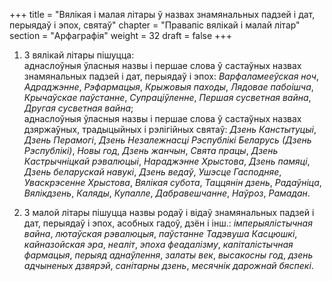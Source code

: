 +++
title = "Вялікая і малая літары ў назвах знамянальных падзей і дат, перыядаў і эпох, святаў"
chapter = "Правапic вялiкай i малай лiтар"
section = "Арфаграфія"
weight = 32
draft = false
+++

1. З вялікай літары пішуцца:
<br>аднаслоўныя ўласныя назвы і першае слова ў састаўных назвах знамянальных падзей і дат, перыядаў і эпох: _Варфаламееўская ноч_, _Адраджэнне_, _Рэфармацыя_, _Крыжовыя паходы_, _Лядовае пабоішча_, _Крычаўскае паўстанне_, _Супраціўленне_, _Першая сусветная вайна_, _Другая сусветная вайна_;
<br>аднаслоўныя ўласныя назвы і першае слова ў састаўных назвах дзяржаўных, традыцыйных і рэлігійных святаў: _Дзень Канстытуцыі_, _Дзень Перамогі_, _Дзень Незалежнасці Рэспублікі Беларусь (Дзень Рэспублікі)_, _Новы год_, _Дзень жанчын_, _Свята працы_, _Дзень Кастрычніцкай рэвалюцыі_, _Нараджэнне Хрыстова_, _Дзень памяці_, _Дзень беларускай навукі_, _Дзень ведаў_, _Ушэсце Гасподняе_, _Уваскрэсенне Хрыстова_, _Вялікая субота_, _Таццянін дзень_, _Радаўніца_, _Вялікдзень_, _Каляды_, _Купалле_, _Дабравешчанне_, _Наўроз_, _Рамадан_.

2. З малой літары пішуцца назвы родаў і відаў знамянальных падзей і дат, перыядаў і эпох, асобных гадоў, дзён і інш.: _імперыялістычная вайна_, _лютаўская рэвалюцыя_, _паўстанне Тадэвуша Касцюшкі_, _кайназойская эра_, _неаліт_, _эпоха феадалізму_, _капіталістычная фармацыя_, _перыяд аднаўлення_, _залаты век_, _высакосны год_, _дзень адчыненых дзвярэй_, _санітарны дзень_, _месячнік дарожнай бяспекі_.
